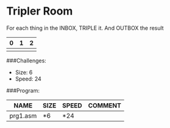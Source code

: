 # Tripler Room

For each thing in the INBOX, TRIPLE it. And OUTBOX the result

| 0 | 1 | 2 |
| --- | --- | --- |
| | | |

###Challenges:
- Size:  6
- Speed: 24

###Program:

|NAME|SIZE|SPEED|COMMENT|
| --- | --- | --- | --- |
|prg1.asm| *6|*24|


